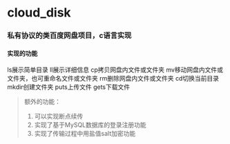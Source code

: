 # cloud_disk
### 私有协议的类百度网盘项目，c语言实现

#### 实现的功能
ls展示简单目录
ll展示详细信息
cp拷贝网盘内文件或文件夹
mv移动网盘内文件或文件夹，也可重命名文件或文件夹
rm删除网盘内文件或文件夹
cd切换当前目录
mkdir创建文件夹
puts上传文件
gets下载文件

> 额外的功能：
> 1. 可以实现断点续传
> 2. 实现了基于MySQL数据库的登录注册功能
> 3. 实现了传输过程中用盐值salt加密功能
